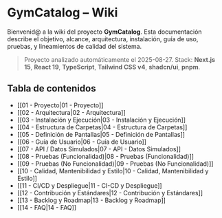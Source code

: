 # GymCatalog – Wiki

Bienvenid@ a la wiki del proyecto **GymCatalog**. Esta documentación describe el objetivo, alcance, arquitectura, instalación, guía de uso, pruebas, y lineamientos de calidad del sistema.

> Proyecto analizado automáticamente el 2025-08-27. Stack: **Next.js 15**, **React 19**, **TypeScript**, **Tailwind CSS v4**, **shadcn/ui**, **pnpm**.

## Tabla de contenidos
- [[01 - Proyecto|01 - Proyecto]]
- [[02 - Arquitectura|02 - Arquitectura]]
- [[03 - Instalación y Ejecución|03 - Instalación y Ejecución]]
- [[04 - Estructura de Carpetas|04 - Estructura de Carpetas]]
- [[05 - Definición de Pantallas|05 - Definición de Pantallas]]
- [[06 - Guía de Usuario|06 - Guía de Usuario]]
- [[07 - API / Datos Simulados|07 - API - Datos Simulados]]
- [[08 - Pruebas (Funcionalidad)|08 - Pruebas (Funcionalidad)]]
- [[09 - Pruebas (No Funcionalidad)|09 - Pruebas (No Funcionalidad)]]
- [[10 - Calidad, Mantenibilidad y Estilo|10 - Calidad, Mantenibilidad y Estilo]]
- [[11 - CI/CD y Despliegue|11 - CI-CD y Despliegue]]
- [[12 - Contribución y Estándares|12 - Contribución y Estándares]]
- [[13 - Backlog y Roadmap|13 - Backlog y Roadmap]]
- [[14 - FAQ|14 - FAQ]]
